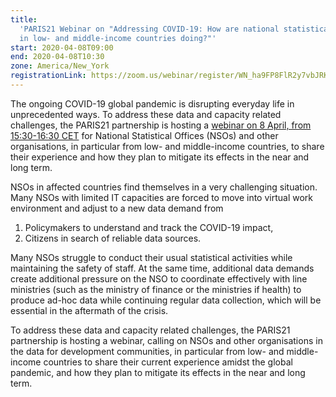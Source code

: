 ```yaml
---
title:
  'PARIS21 Webinar on "Addressing COVID-19: How are national statistical offices
  in low- and middle-income countries doing?"'
start: 2020-04-08T09:00
end: 2020-04-08T10:30
zone: America/New_York
registrationLink: https://zoom.us/webinar/register/WN_ha9FP8FlR2y7vbJRKLNeUw
---
```


The ongoing COVID-19 global pandemic is disrupting everyday life in
unprecedented ways. To address these data and capacity related challenges, the
PARIS21 partnership is hosting a
[webinar on 8 April, from 15:30-16:30 CET](https://paris21.us11.list-manage.com/track/click?u=e3ad8097ecf1a36cabd12a3fb&id=aa6b2a006c&e=fbb871111b)
for National Statistical Offices (NSOs) and other organisations, in particular
from low- and middle-income countries, to share their experience and how they
plan to mitigate its effects in the near and long term.

NSOs in affected countries find themselves in a very challenging situation. Many
NSOs with limited IT capacities are forced to move into virtual work environment
and adjust to a new data demand from

1. Policymakers to understand and track the COVID-19 impact,
2. Citizens in search of reliable data sources.

Many NSOs struggle to conduct their usual statistical activities while
maintaining the safety of staff. At the same time, additional data demands
create additional pressure on the NSO to coordinate effectively with line
ministries (such as the ministry of finance or the ministries if health) to
produce ad-hoc data while continuing regular data collection, which will be
essential in the aftermath of the crisis.

To address these data and capacity related challenges, the PARIS21 partnership
is hosting a webinar, calling on NSOs and other organisations in the data for
development communities, in particular from low- and middle-income countries to
share their current experience amidst the global pandemic, and how they plan to
mitigate its effects in the near and long term.
